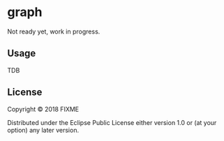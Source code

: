 # graph

Not ready yet, work in progress.

## Usage

TDB

## License

Copyright © 2018 FIXME

Distributed under the Eclipse Public License either version 1.0 or (at
your option) any later version.
